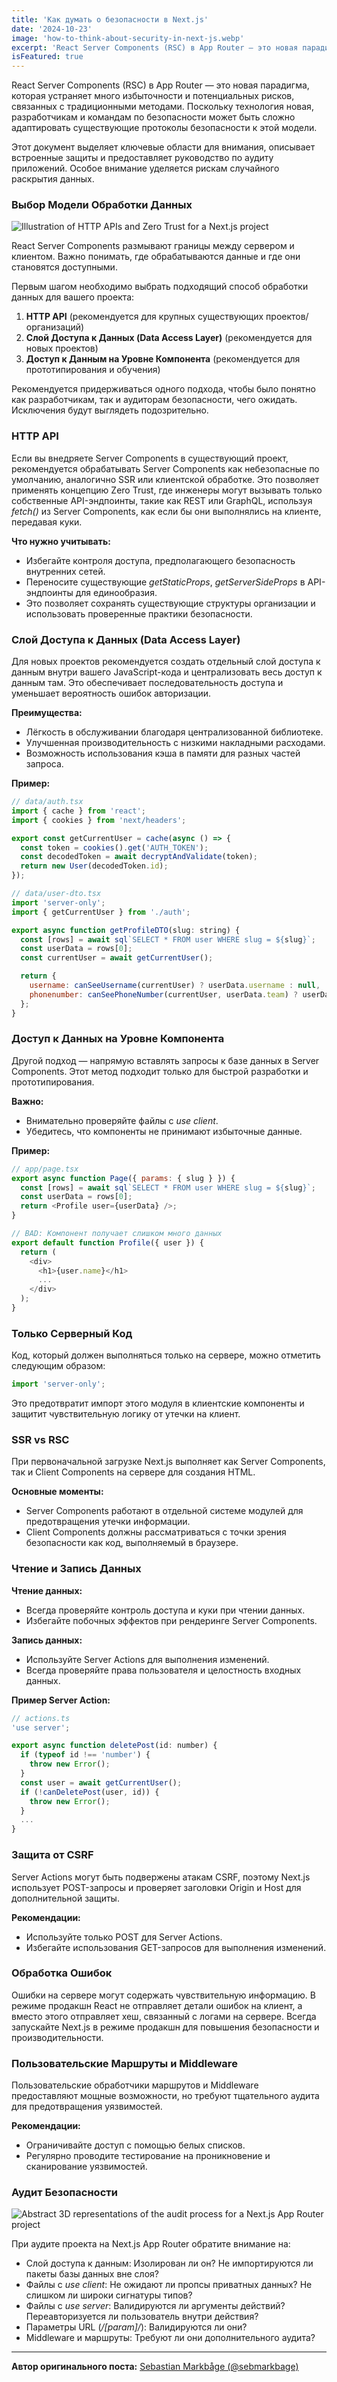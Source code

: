 ```yaml
---
title: 'Как думать о безопасности в Next.js'
date: '2024-10-23'
image: 'how-to-think-about-security-in-next-js.webp'
excerpt: 'React Server Components (RSC) в App Router — это новая парадигма, которая устраняет многие избыточности и потенциальные риски, связанные с традиционными методами. Учитывая новизну, разработчикам и, следовательно, командам безопасности может быть сложно согласовать свои существующие протоколы безопасности с этой моделью.'
isFeatured: true
---
```


React Server Components (RSC) в App Router — это новая парадигма, которая устраняет много избыточности и потенциальных рисков, связанных с традиционными методами. Поскольку технология новая, разработчикам и командам по безопасности может быть сложно адаптировать существующие протоколы безопасности к этой модели.

Этот документ выделяет ключевые области для внимания, описывает встроенные защиты и предоставляет руководство по аудиту приложений. Особое внимание уделяется рискам случайного раскрытия данных.

### Выбор Модели Обработки Данных

![Illustration of HTTP APIs and Zero Trust for a Next.js project ](http-apis-and-zero-trust-in-the-context-of-server-components.webp)


React Server Components размывают границы между сервером и клиентом. Важно понимать, где обрабатываются данные и где они становятся доступными.

Первым шагом необходимо выбрать подходящий способ обработки данных для вашего проекта:

1. **HTTP API** (рекомендуется для крупных существующих проектов/организаций)
2. **Слой Доступа к Данных (Data Access Layer)** (рекомендуется для новых проектов)
3. **Доступ к Данным на Уровне Компонента** (рекомендуется для прототипирования и обучения)

Рекомендуется придерживаться одного подхода, чтобы было понятно как разработчикам, так и аудиторам безопасности, чего ожидать. Исключения будут выглядеть подозрительно.

### HTTP API

Если вы внедряете Server Components в существующий проект, рекомендуется обрабатывать Server Components как небезопасные по умолчанию, аналогично SSR или клиентской обработке. Это позволяет применять концепцию Zero Trust, где инженеры могут вызывать только собственные API-эндпоинты, такие как REST или GraphQL, используя *fetch()* из Server Components, как если бы они выполнялись на клиенте, передавая куки.

**Что нужно учитывать:**
- Избегайте контроля доступа, предполагающего безопасность внутренних сетей.
- Переносите существующие *getStaticProps*, *getServerSideProps* в API-эндпоинты для единообразия.
- Это позволяет сохранять существующие структуры организации и использовать проверенные практики безопасности.

### Слой Доступа к Данных (Data Access Layer)

Для новых проектов рекомендуется создать отдельный слой доступа к данным внутри вашего JavaScript-кода и централизовать весь доступ к данным там. Это обеспечивает последовательность доступа и уменьшает вероятность ошибок авторизации.

**Преимущества:**
- Лёгкость в обслуживании благодаря централизованной библиотеке.
- Улучшенная производительность с низкими накладными расходами.
- Возможность использования кэша в памяти для разных частей запроса.

**Пример:**

```javascript
// data/auth.tsx
import { cache } from 'react';
import { cookies } from 'next/headers';

export const getCurrentUser = cache(async () => {
  const token = cookies().get('AUTH_TOKEN');
  const decodedToken = await decryptAndValidate(token);
  return new User(decodedToken.id);
});

// data/user-dto.tsx
import 'server-only';
import { getCurrentUser } from './auth';

export async function getProfileDTO(slug: string) {
  const [rows] = await sql`SELECT * FROM user WHERE slug = ${slug}`;
  const userData = rows[0];
  const currentUser = await getCurrentUser();

  return {
    username: canSeeUsername(currentUser) ? userData.username : null,
    phonenumber: canSeePhoneNumber(currentUser, userData.team) ? userData.phonenumber : null,
  };
}
```

### Доступ к Данных на Уровне Компонента

Другой подход — напрямую вставлять запросы к базе данных в Server Components. Этот метод подходит только для быстрой разработки и прототипирования.

**Важно:**
- Внимательно проверяйте файлы с *use client*.
- Убедитесь, что компоненты не принимают избыточные данные.

**Пример:**

```javascript
// app/page.tsx
export async function Page({ params: { slug } }) {
  const [rows] = await sql`SELECT * FROM user WHERE slug = ${slug}`;
  const userData = rows[0];
  return <Profile user={userData} />;
}

// BAD: Компонент получает слишком много данных
export default function Profile({ user }) {
  return (
    <div>
      <h1>{user.name}</h1>
      ...
    </div>
  );
}
```

### Только Серверный Код

Код, который должен выполняться только на сервере, можно отметить следующим образом:

```javascript
import 'server-only';
```

Это предотвратит импорт этого модуля в клиентские компоненты и защитит чувствительную логику от утечки на клиент.

### SSR vs RSC

При первоначальной загрузке Next.js выполняет как Server Components, так и Client Components на сервере для создания HTML.

**Основные моменты:**
- Server Components работают в отдельной системе модулей для предотвращения утечки информации.
- Client Components должны рассматриваться с точки зрения безопасности как код, выполняемый в браузере.

### Чтение и Запись Данных

**Чтение данных:**
- Всегда проверяйте контроль доступа и куки при чтении данных.
- Избегайте побочных эффектов при рендеринге Server Components.

**Запись данных:**
- Используйте Server Actions для выполнения изменений.
- Всегда проверяйте права пользователя и целостность входных данных.

**Пример Server Action:**

```javascript
// actions.ts
'use server';

export async function deletePost(id: number) {
  if (typeof id !== 'number') {
    throw new Error();
  }
  const user = await getCurrentUser();
  if (!canDeletePost(user, id)) {
    throw new Error();
  }
  ...
}
```

### Защита от CSRF

Server Actions могут быть подвержены атакам CSRF, поэтому Next.js использует POST-запросы и проверяет заголовки Origin и Host для дополнительной защиты.

**Рекомендации:**
- Используйте только POST для Server Actions.
- Избегайте использования GET-запросов для выполнения изменений.

### Обработка Ошибок

Ошибки на сервере могут содержать чувствительную информацию. В режиме продакшн React не отправляет детали ошибок на клиент, а вместо этого отправляет хеш, связанный с логами на сервере. Всегда запускайте Next.js в режиме продакшн для повышения безопасности и производительности.

### Пользовательские Маршруты и Middleware

Пользовательские обработчики маршрутов и Middleware предоставляют мощные возможности, но требуют тщательного аудита для предотвращения уязвимостей.

**Рекомендации:**
- Ограничивайте доступ с помощью белых списков.
- Регулярно проводите тестирование на проникновение и сканирование уязвимостей.

### Аудит Безопасности


![Abstract 3D representations of the audit process for a Next.js App Router project](audit-of-a-Next-js-App-Router-project.webp)

При аудите проекта на Next.js App Router обратите внимание на:
- Слой доступа к данным: Изолирован ли он? Не импортируются ли пакеты базы данных вне слоя?
- Файлы с *use client*: Не ожидают ли пропсы приватных данных? Не слишком ли широки сигнатуры типов?
- Файлы с *use server*: Валидируются ли аргументы действий? Переавторизуется ли пользователь внутри действия?
- Параметры URL (*/[param]/*): Валидируются ли они?
- Middleware и маршруты: Требуют ли они дополнительного аудита?


---

**Автор оригинального поста:** [Sebastian Markbåge (@sebmarkbage)](https://twitter.com/sebmarkbage)
